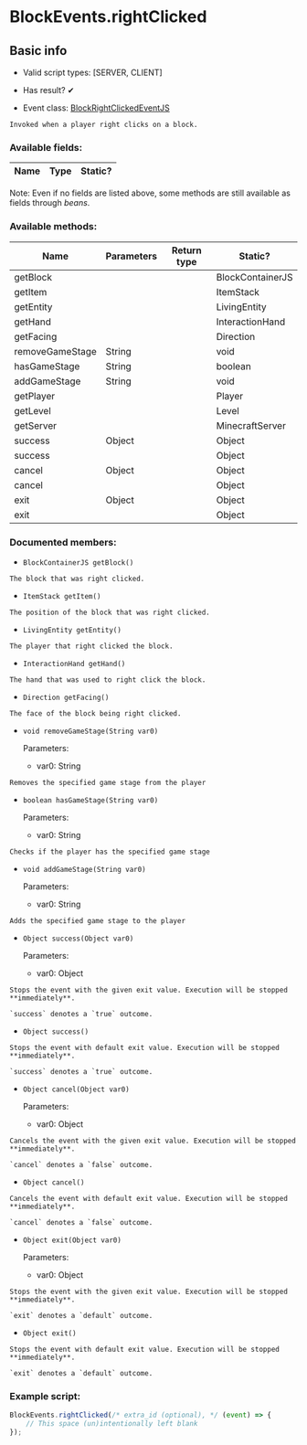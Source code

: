 # BlockEvents.rightClicked

## Basic info

- Valid script types: [SERVER, CLIENT]

- Has result? ✔

- Event class: [BlockRightClickedEventJS](https://github.com/KubeJS-Mods/KubeJS/tree/2001/common/src/main/java/dev/latvian/mods/kubejs/block/BlockRightClickedEventJS.java)

```
Invoked when a player right clicks on a block.
```

### Available fields:

| Name | Type | Static? |
| ---- | ---- | ------- |

Note: Even if no fields are listed above, some methods are still available as fields through *beans*.

### Available methods:

| Name | Parameters | Return type | Static? |
| ---- | ---------- | ----------- | ------- |
| getBlock |  |  | BlockContainerJS | ✘ |
| getItem |  |  | ItemStack | ✘ |
| getEntity |  |  | LivingEntity | ✘ |
| getHand |  |  | InteractionHand | ✘ |
| getFacing |  |  | Direction | ✘ |
| removeGameStage | String |  | void | ✘ |
| hasGameStage | String |  | boolean | ✘ |
| addGameStage | String |  | void | ✘ |
| getPlayer |  |  | Player | ✘ |
| getLevel |  |  | Level | ✘ |
| getServer |  |  | MinecraftServer | ✘ |
| success | Object |  | Object | ✘ |
| success |  |  | Object | ✘ |
| cancel | Object |  | Object | ✘ |
| cancel |  |  | Object | ✘ |
| exit | Object |  | Object | ✘ |
| exit |  |  | Object | ✘ |


### Documented members:

- `BlockContainerJS getBlock()`
```
The block that was right clicked.
```

- `ItemStack getItem()`
```
The position of the block that was right clicked.
```

- `LivingEntity getEntity()`
```
The player that right clicked the block.
```

- `InteractionHand getHand()`
```
The hand that was used to right click the block.
```

- `Direction getFacing()`
```
The face of the block being right clicked.
```

- `void removeGameStage(String var0)`

  Parameters:
  - var0: String

```
Removes the specified game stage from the player
```

- `boolean hasGameStage(String var0)`

  Parameters:
  - var0: String

```
Checks if the player has the specified game stage
```

- `void addGameStage(String var0)`

  Parameters:
  - var0: String

```
Adds the specified game stage to the player
```

- `Object success(Object var0)`

  Parameters:
  - var0: Object

```
Stops the event with the given exit value. Execution will be stopped **immediately**.

`success` denotes a `true` outcome.
```

- `Object success()`
```
Stops the event with default exit value. Execution will be stopped **immediately**.

`success` denotes a `true` outcome.
```

- `Object cancel(Object var0)`

  Parameters:
  - var0: Object

```
Cancels the event with the given exit value. Execution will be stopped **immediately**.

`cancel` denotes a `false` outcome.
```

- `Object cancel()`
```
Cancels the event with default exit value. Execution will be stopped **immediately**.

`cancel` denotes a `false` outcome.
```

- `Object exit(Object var0)`

  Parameters:
  - var0: Object

```
Stops the event with the given exit value. Execution will be stopped **immediately**.

`exit` denotes a `default` outcome.
```

- `Object exit()`
```
Stops the event with default exit value. Execution will be stopped **immediately**.

`exit` denotes a `default` outcome.
```



### Example script:

```js
BlockEvents.rightClicked(/* extra_id (optional), */ (event) => {
	// This space (un)intentionally left blank
});
```

